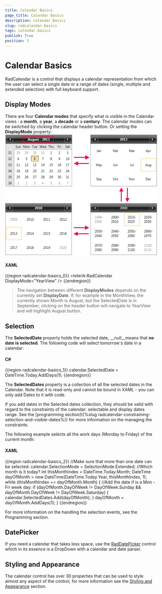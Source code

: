 ```yaml
---
title: Calendar Basics
page_title: Calendar Basics
description: Calendar Basics
slug: radcalendar-basics
tags: calendar,basics
publish: True
position: 3
---
```


# Calendar Basics



RadCalendar is a control that displays a calendar representation from which the user can select a single date or a range of dates (single, multiple and extended selection) with full keyboard support.

## Display Modes

There are four __Calendar modes__ that specify what is visible in the Calendar views : a __month__, a __year__, a __decade__ or a __century__. The calendar modes can be switched by clicking the calendar header button. Or setting the __DisplayMode__ property: ![](images/calendar_displayModes.png)

#### __XAML__

{{region radcalendar-basics_0}}
	<telerik:RadCalendar DisplayMode="YearView" />
	{{endregion}}



>The navigation between different __DisplayModes__ depends on the currently set __DisplayDate__. If, for example in the MonthView, the currently shown Month is August, but the SelectedDate is in September, clicking on the header button will navigate to YearView and will highlight August button.
          
          

## Selection

The __SelectedDate__ property holds the selected date, __null__means that __no date is selected__. The following code will select tomorrow's date in a calendar:

#### __C#__

{{region radcalendar-basics_1}}
	calendar.SelectedDate = DateTime.Today.AddDays(1);
	{{endregion}}



The __SelectedDates__ property is a collection of all the selected dates in the Calendar. Note that it is read-only and cannot be bound in XAML - you can only add Dates to it with code.

If you add dates in the Selected dates collection, they should be valid with regard to the constraints of the calendar: selectable and display dates range. See the [programming section]({%slug radcalendar-constraining-selection-and-visible-dates%}) for more information on the managing the constraints.

The following example selects all the work days (Monday to Friday) of the current month:


#### __XAML__

{{region radcalendar-basics_2}}
	//Make sure that more than one date can be selected:
	calendar.SelectionMode = SelectionMode.Extended;
	//Which month is it today?
	int thisMonthIndex = DateTime.Today.Month;
	DateTime dayOfMonth = new DateTime(DateTime.Today.Year, thisMonthIndex, 1);
	while (thisMonthIndex == dayOfMonth.Month)
	{
	    //Add the date if is a Mon - Fri week day:
	    if (dayOfMonth.DayOfWeek != DayOfWeek.Sunday && dayOfMonth.DayOfWeek != DayOfWeek.Saturday)
	    {
	        calendar.SelectedDates.Add(dayOfMonth);
	    }
	    dayOfMonth = dayOfMonth.AddDays(1);
	}
	{{endregion}}



For more information on the handling the selection events, see the Programming section.

## DatePicker

If you need a calendar that takes less space, use the [RadDatePicker](91C8BEE9-1018-4C87-B874-DA93363DB894) control which in its essence is a DropDown with a calendar and date parser.

## Styling and Appearance

The calendar control has over 30 properties that can be used to style almost any aspect of the control, for more information see the [Styling and Appearance](ACA6E22E-9E29-43BB-8C2A-8F809DCD861F) section.
